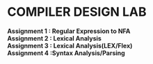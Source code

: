 # COMPILER DESIGN LAB
<b> Assignment 1 : Regular Expression to NFA </b></br>
<b> Assignment 2 : Lexical Analysis </b> </br>
<b> Assignment 3 : Lexical Analysis(LEX/Flex) </b> </br>
<b> Assignment 4 :Syntax Analysis/Parsing </b> </br>
